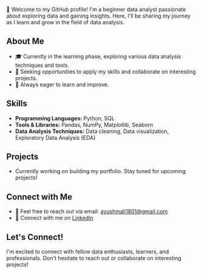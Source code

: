 👋 Welcome to my GitHub profile! I'm a beginner data analyst passionate about exploring data and gaining insights. Here, I'll be sharing my journey as I learn and grow in the field of data analysis.

## About Me
- 🎓 Currently in the learning phase, exploring various data analysis techniques and tools.
- 💼 Seeking opportunities to apply my skills and collaborate on interesting projects.
- 🌱 Always eager to learn and improve.

## Skills
- **Programming Languages:** Python, SQL
- **Tools & Libraries:** Pandas, NumPy, Matplotlib, Seaborn
- **Data Analysis Techniques:** Data cleaning, Data visualization, Exploratory Data Analysis (EDA)

## Projects
- Currently working on building my portfolio. Stay tuned for upcoming projects!

## Connect with Me
- 📧 Feel free to reach out via email: [ayushmali1801@gmail.com](mailto:your@email.com)
- 💼 Connect with me on [LinkedIn](https://www.linkedin.com/in/ayush-mali)

## Let's Connect!
I'm excited to connect with fellow data enthusiasts, learners, and professionals. Don't hesitate to reach out or collaborate on interesting projects!
